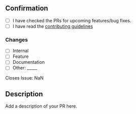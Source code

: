 ## Confirmation
- [ ] I have checked the PRs for upcoming features/bug fixes.
- [ ] I have read the [contributing guidelines](https://github.com/nullishamy/JVM/blob/main/CONTRIBUTING.MD)

### Changes

- [ ] Internal
- [ ] Feature
- [ ] Documentation
- [ ] Other: \_____ 

<!-- Replace "NaN" with an issue number (in the #123 format) if this is a response to an issue -->

Closes Issue: NaN

## Description

Add a description of your PR here.
